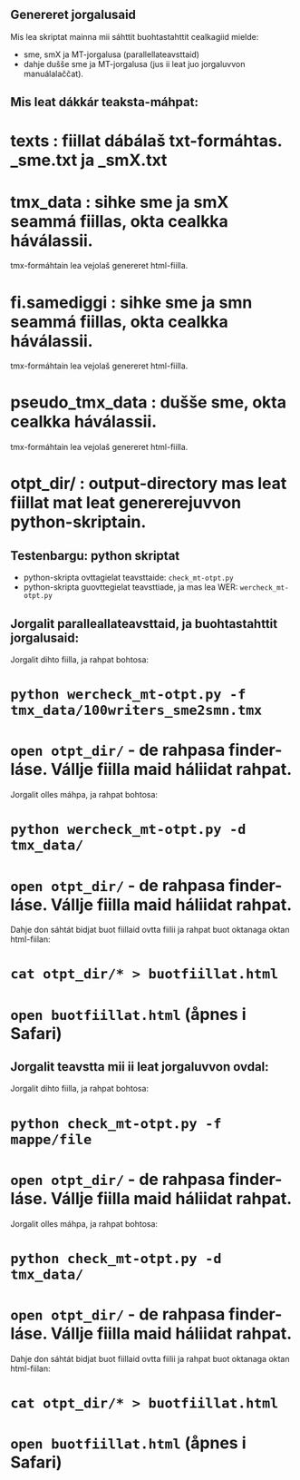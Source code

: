 ##  Genereret jorgalusaid
Mis lea skriptat mainna mii sáhttit buohtastahttit cealkagiid mielde: 
* sme, smX ja MT-jorgalusa (parallellateavsttaid)
* dahje dušše sme ja MT-jorgalusa (jus ii leat juo jorgaluvvon manuálalaččat). 


## Mis leat dákkár teaksta-máhpat:
# **texts**  : fiillat dábálaš txt-formáhtas. _sme.txt ja _smX.txt
# __tmx_data__ : sihke sme ja smX seammá fiillas, okta cealkka háválassii. 
tmx-formáhtain lea vejolaš genereret html-fiilla.
# **fi.samediggi** : sihke sme ja smn seammá fiillas, okta cealkka háválassii. 
tmx-formáhtain lea vejolaš genereret html-fiilla.
# __pseudo_tmx_data__ : dušše sme, okta cealkka háválassii. 
tmx-formáhtain lea vejolaš genereret html-fiilla.
# __otpt_dir/__ : output-directory mas leat fiillat mat leat genererejuvvon python-skriptain.  


##  Testenbargu: python skriptat
* python-skripta ovttagielat teavsttaide: `check_mt-otpt.py`
* python-skripta guovttegielat teavsttiade, ja mas lea WER: `wercheck_mt-otpt.py`


##  Jorgalit paralleallateavsttaid, ja buohtastahttit jorgalusaid:
Jorgalit dihto fiilla, ja rahpat bohtosa:
# `python wercheck_mt-otpt.py -f tmx_data/100writers_sme2smn.tmx` 
# `open otpt_dir/` - de rahpasa finder-láse. Vállje fiilla maid háliidat rahpat.


Jorgalit olles máhpa, ja rahpat bohtosa:
# `python wercheck_mt-otpt.py -d tmx_data/` 
# `open otpt_dir/` - de rahpasa finder-láse. Vállje fiilla maid háliidat rahpat.


Dahje don sáhtát bidjat buot fiillaid ovtta fiilii ja rahpat buot oktanaga oktan html-fiilan:
# `cat otpt_dir/* > buotfiillat.html` 
# `open buotfiillat.html` (åpnes i Safari)




## Jorgalit teavstta mii ii leat jorgaluvvon ovdal:
Jorgalit dihto fiilla, ja rahpat bohtosa:
# `python check_mt-otpt.py -f mappe/file` 
# `open otpt_dir/` - de rahpasa finder-láse. Vállje fiilla maid háliidat rahpat.


Jorgalit olles máhpa, ja rahpat bohtosa:
# `python check_mt-otpt.py -d tmx_data/` 
# `open otpt_dir/` - de rahpasa finder-láse. Vállje fiilla maid háliidat rahpat.


Dahje don sáhtát bidjat buot fiillaid ovtta fiilii ja rahpat buot oktanaga oktan html-fiilan:
# `cat otpt_dir/* > buotfiillat.html` 
# `open buotfiillat.html` (åpnes i Safari)




